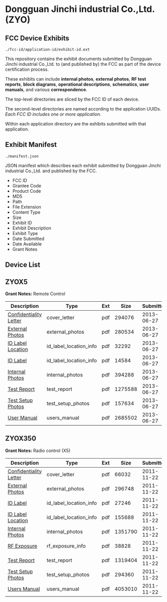 # Dongguan Jinchi industrial Co.,Ltd. (ZYO)
## FCC Device Exhibits

```
./fcc-id/application-id/exhibit-id.ext
```

This repository contains the exhibit documents submitted by Dongguan Jinchi industrial Co.,Ltd. to (and published by) the FCC as part of the device certification process.

These exhibits can include **internal photos**, **external photos**, **RF test reports**, **block diagrams**, **operational descriptions**, **schematics**, **user manuals**, and various **correspondence**.

The top-level directories are sliced by the FCC ID of each device.

The second-level directories are named according to the application UUIDs. *Each FCC ID includes one or more application.*

Within each application directory are the exhibits submitted with that application. 

## Exhibit Manifest

```
./manifest.json
```

JSON manifest which describes each exhibit submitted by Dongguan Jinchi industrial Co.,Ltd. and published by the FCC.

- FCC ID
- Grantee Code
- Product Code
- MD5
- Path
- File Extension
- Content Type
- Size
- Exhibit ID
- Exhibit Description
- Exhibit Type
- Date Submitted
- Date Available
- Grant Notes

## Device List
## ZYOX5
**Grant Notes:** Remote Control

| Description | Type | Ext | Size | Submitted | Available |
| ----------- | ---- | --- | ---- | --------- | --------- |
| [Confidentiality Letter](ZYOX5/d5c074caafc564658ca9fe740db2bf89/2002108.pdf) | cover_letter | pdf | 294076 | 2013-06-27 | 2013-06-27 |
| [External Photos](ZYOX5/d5c074caafc564658ca9fe740db2bf89/2002109.pdf) | external_photos | pdf | 280534 | 2013-06-27 | 2013-06-27 |
| [ID Label Location](ZYOX5/d5c074caafc564658ca9fe740db2bf89/2002111.pdf) | id_label_location_info | pdf | 32292 | 2013-06-27 | 2013-06-27 |
| [ID Label](ZYOX5/d5c074caafc564658ca9fe740db2bf89/2002112.pdf) | id_label_location_info | pdf | 14584 | 2013-06-27 | 2013-06-27 |
| [Internal Photos](ZYOX5/d5c074caafc564658ca9fe740db2bf89/2002110.pdf) | internal_photos | pdf | 394288 | 2013-06-27 | 2013-06-27 |
| [Test Report](ZYOX5/d5c074caafc564658ca9fe740db2bf89/2002114.pdf) | test_report | pdf | 1275588 | 2013-06-27 | 2013-06-27 |
| [Test Setup Photos](ZYOX5/d5c074caafc564658ca9fe740db2bf89/2002113.pdf) | test_setup_photos | pdf | 157634 | 2013-06-27 | 2013-06-27 |
| [User Manual](ZYOX5/d5c074caafc564658ca9fe740db2bf89/2002115.pdf) | users_manual | pdf | 2685502 | 2013-06-27 | 2013-06-27 |
## ZYOX350
**Grant Notes:** Radio control (X5)

| Description | Type | Ext | Size | Submitted | Available |
| ----------- | ---- | --- | ---- | --------- | --------- |
| [Confidentiality Letter](ZYOX350/f9b6d9b4ee6202d4f17297f066baf49e/1585795.pdf) | cover_letter | pdf | 66032 | 2011-11-22 | 2011-11-22 |
| [External Photos](ZYOX350/f9b6d9b4ee6202d4f17297f066baf49e/1585794.pdf) | external_photos | pdf | 296748 | 2011-11-22 | 2011-11-22 |
| [ID Label](ZYOX350/f9b6d9b4ee6202d4f17297f066baf49e/1585798.pdf) | id_label_location_info | pdf | 27246 | 2011-11-22 | 2011-11-22 |
| [ID Label Location](ZYOX350/f9b6d9b4ee6202d4f17297f066baf49e/1585799.pdf) | id_label_location_info | pdf | 155688 | 2011-11-22 | 2011-11-22 |
| [Internal Photos](ZYOX350/f9b6d9b4ee6202d4f17297f066baf49e/1585797.pdf) | internal_photos | pdf | 1351790 | 2011-11-22 | 2011-11-22 |
| [RF Exposure](ZYOX350/f9b6d9b4ee6202d4f17297f066baf49e/1585800.pdf) | rf_exposure_info | pdf | 38828 | 2011-11-22 | 2011-11-22 |
| [Test Report](ZYOX350/f9b6d9b4ee6202d4f17297f066baf49e/1585796.pdf) | test_report | pdf | 1319404 | 2011-11-22 | 2011-11-22 |
| [Test Setup Photos](ZYOX350/f9b6d9b4ee6202d4f17297f066baf49e/1585801.pdf) | test_setup_photos | pdf | 294360 | 2011-11-22 | 2011-11-22 |
| [Users Manual](ZYOX350/f9b6d9b4ee6202d4f17297f066baf49e/1585802.pdf) | users_manual | pdf | 4053010 | 2011-11-22 | 2011-11-22 |
